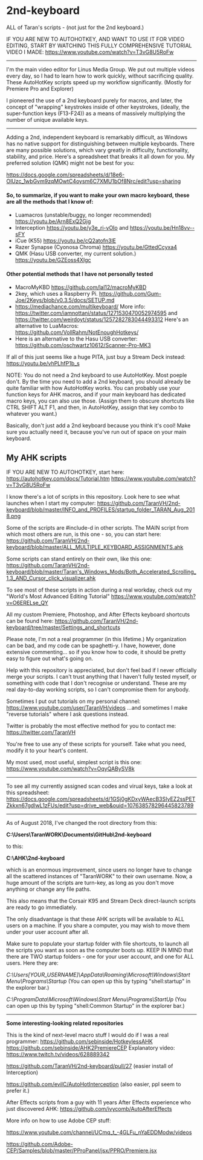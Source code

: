 # 2nd-keyboard
ALL of Taran's scripts - (not just for the 2nd keyboard.)

IF YOU ARE NEW TO AUTOHOTKEY, AND WANT TO USE IT FOR VIDEO EDITING, START BY WATCHING THIS FULLY COMPREHENSIVE TUTORIAL VIDEO I MADE:
https://www.youtube.com/watch?v=T3vG8U5RoFw

------------

I'm the main video editor for Linus Media Group. We put out multiple videos every day, so I had to learn how to work quickly, without sacrificing quality.
These AutoHotKey scripts speed up my workflow significantly. (Mostly for Premiere Pro and Explorer)

I pioneered the use of a 2nd keyboard purely for macros, and later, the concept of "wrapping" keystrokes inside of other keystrokes, (ideally, the super-function keys (F13-F24)) as a means of massively multiplying the number of unique available keys.

------------

Adding a 2nd, independent keyboard is remarkably difficult, as Windows has no native support for distinguishing between multiple keyboards. There are many possible solutions, which vary greatly in difficulty, functionality, stability, and price. Here's a spreadsheet that breaks it all down for you. My preferred solution (QMK) might not be best for you:

https://docs.google.com/spreadsheets/d/18e6-OlUzc_1wbGvm9zqMOwtC4oysm6C7XMU1bOf8Nrc/edit?usp=sharing


#### So, to summarize, if you want to make your own macro keyboard, these are all the methods that I know of:
- Luamacros (unstable/buggy, no longer recommended) https://youtu.be/Arn8ExQ2Gjg
- Interception https://youtu.be/y3e_ri-vOIo and https://youtu.be/Hn18vv--sFY
- iCue (K55) https://youtu.be/cQ2atofn3lE
- Razer Synapse (Cyonosa Chroma) https://youtu.be/GttedCcyxa4
- QMK (Hasu USB converter, my current solution.) https://youtu.be/GZEoss4XIgc


#### Other potential methods that I have not personally tested
- MacroMyKBD https://github.com/lal12/macroMyKBD
- 2key, which uses a Raspberry Pi. https://github.com/Gum-Joe/2Keys/blob/v0.3.5/docs/SETUP.md
- https://mediachance.com/multikeyboard/ More info: https://twitter.com/iamnottani/status/1271530470052974595 and https://twitter.com/weirdoyt/status/1257282783044493312
Here's an alternative to LuaMacros:
https://github.com/VollRahm/NotEnoughHotkeys/
- Here is an alternative to the Hasu USB converter: https://github.com/oschwartz10612/Scanner-Pro-MK3


If all of this just seems like a huge PITA, just buy a Stream Deck instead: https://youtu.be/vhPLhfP1b_s

NOTE: You do not need a 2nd keyboard to use AutoHotKey. Most poeple don't. By the time you need to add a 2nd keyboard, you should already be quite familiar with how AutoHotKey works. You can probably use your function keys for AHK macros, and if your main keyboard has dedicated macro keys, you can also use those. (Assign them to obscure shortcuts like CTRL SHIFT ALT F1, and then, in AutoHotKey, assign that key combo to whatever you want.)

Basically, don't just add a 2nd keyboard because you think it's cool! Make sure you actually need it, because you've run out of space on your main keyboard.

## My AHK scripts

IF YOU ARE NEW TO AUTOHOTKEY, start here:
https://autohotkey.com/docs/Tutorial.htm
https://www.youtube.com/watch?v=T3vG8U5RoFw

I know there's a lot of scripts in this repository. Look here to see what launches when I start my computer:
https://github.com/TaranVH/2nd-keyboard/blob/master/INFO_and_PROFILES/startup_folder_TARAN_Aug_2018.png

Some of the scripts are #include-d in other scripts. The MAIN script from which most others are run, is this one - so, you can start here: https://github.com/TaranVH/2nd-keyboard/blob/master/ALL_MULTIPLE_KEYBOARD_ASSIGNMENTS.ahk

Some scripts can stand entirely on their own, like this one: https://github.com/TaranVH/2nd-keyboard/blob/master/Taran's_Windows_Mods/Both_Accelerated_Scrolling_1.3_AND_Cursor_click_visualizer.ahk

To see most of these scripts in action during a real workday, check out my "World's Most Advanced Editing Tutorial" https://www.youtube.com/watch?v=O6ERELse_QY

All my custom Premiere, Photoshop, and After Effects keyboard shortcuts can be found here: https://github.com/TaranVH/2nd-keyboard/tree/master/Settings_and_shortcuts

Please note, I'm not a real programmer (in this lifetime.) My organization can be bad, and my code can be spaghetti-y. I have, however, done extensive commenting... so if you know how to code, it should be pretty easy to figure out what's going on.

Help with this repository is appreciated, but don't feel bad if I never officially merge your scripts. I can't trust anything that I haven't fully tested myself, or something with code that I don't recognise or understand. These are my real day-to-day working scripts, so I can't compromise them for anybody. 

Sometimes I put out tutorials on my personal channel: https://www.youtube.com/user/TaranVH/videos ...and sometimes I make "reverse tutorials" where I ask questions instead.

Twitter is probably the most effective method for you to contact me: https://twitter.com/TaranVH

You're free to use any of these scripts for yourself. Take what you need, modify it to your heart's content.

My most used, most useful, simplest script is this one: https://www.youtube.com/watch?v=OqyQABySV8k

-----

To see all my currently assigned scan codes and virual keys, take a look at this spreadsheet: https://docs.google.com/spreadsheets/d/1GSj0gKDxyWAecB3SIyEZ2ssPETZkkxn67gdIwL1zFUs/edit?usp=drive_web&ouid=107638578296445823789

-----

As of August 2018, I've changed the root directory from this:

**C:\Users\TaranWORK\Documents\GitHub\2nd-keyboard**

to this:

**C:\AHK\2nd-keyboard**

which is an enormous improvement, since users no longer have to change all the scattered instances of "TaranWORK" to their own username. Now, a huge amount of the scripts are turn-key, as long as you don't move anything or change any file paths.

This also means that the Corsair K95 and Stream Deck direct-launch scripts are ready to go immediately.

The only disadvantage is that these AHK scripts will be available to ALL users on a machine. If you share a computer, you may wish to move them under your user account after all.

Make sure to populate your startup folder with file shortcuts, to launch all the scripts you want as soon as the computer boots up. KEEP IN MIND that there are TWO startup folders - one for your user account, and one for ALL users. Here they are:

*C:\Users\[YOUR_USERNAME]\AppData\Roaming\Microsoft\Windows\Start Menu\Programs\Startup*
(You can open up this by typing "shell:startup" in the explorer bar.) 

*C:\ProgramData\Microsoft\Windows\Start Menu\Programs\StartUp*
(You can open up this by typing "shell:Common Startup" in the explorer bar.)

---

**Some interesting-looking related repositories**

This is the kind of next-level macro stuff I would do if I was a real programmer:
https://github.com/sebinside/HotkeylessAHK
https://github.com/sebinside/AHK2PremiereCEP
Explanatory video: https://www.twitch.tv/videos/628889342

https://github.com/TaranVH/2nd-keyboard/pull/27 (easier install of Interception)

https://github.com/evilC/AutoHotInterception (also easier, ppl seem to prefer it.)



After Effects scripts from a guy with 11 years After Effects experience who just discovered AHK:
https://github.com/ivycomb/AutoAfterEffects


More info on how to use Adobe CEP stuff:

https://www.youtube.com/channel/UCmq_t_-4GLFu_nYaEDDModw/videos

https://github.com/Adobe-CEP/Samples/blob/master/PProPanel/jsx/PPRO/Premiere.jsx


